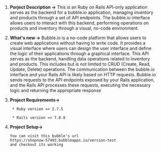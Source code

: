 1. **Porject Description ->** This is an Ruby on Rails  API-only application serves as the backend for a bubble.io application, managing inventory and products through a set of API endpoints. The bubble.io interface allows users to interact with this backend, performing operations on products and inventory through a visual, no-code environment.

2. **What's new ->** Bubble.io is a no-code platform that allows users to create web applications without having to write code. It provides a visual interface where users can design the user interface and define the logic of their applications through a graphical interface.
This API serves as the backend, handling data operations related to inventory and products. This includes but is not limited to CRUD (Create, Read, Update, Delete) operations.
The communication between the bubble.io interface and your Rails API is likely based on HTTP requests. Bubble.io sends requests to the API endpoints exposed by your Rails application, and the Rails API processes these requests, executing the necessary logic and returning the appropriate response
     

3. **Project Requirements->**
  
        * Ruby version => 2.7.5

        * Rails version => 7.0.8



4. **Project Setup->**

       You can visit this bubble's url 
       https://shopnow-57493.bubbleapps.io/version-test 
       and checkout its working
      
 

